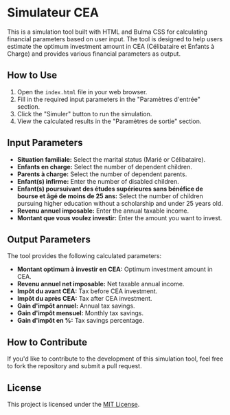 # Simulateur CEA

This is a simulation tool built with HTML and Bulma CSS for calculating financial parameters based on user input. The tool is designed to help users estimate the optimum investment amount in CEA (Célibataire et Enfants à Charge) and provides various financial parameters as output.

## How to Use

1. Open the `index.html` file in your web browser.
2. Fill in the required input parameters in the "Paramètres d'entrée" section.
3. Click the "Simuler" button to run the simulation.
4. View the calculated results in the "Paramètres de sortie" section.

## Input Parameters

- **Situation familiale:** Select the marital status (Marié or Célibataire).
- **Enfants en charge:** Select the number of dependent children.
- **Parents à charge:** Select the number of dependent parents.
- **Enfant(s) infirme:** Enter the number of disabled children.
- **Enfant(s) poursuivant des études supérieures sans bénéfice de bourse et âgé de moins de 25 ans:** Select the number of children pursuing higher education without a scholarship and under 25 years old.
- **Revenu annuel imposable:** Enter the annual taxable income.
- **Montant que vous voulez investir:** Enter the amount you want to invest.

## Output Parameters

The tool provides the following calculated parameters:

- **Montant optimum à investir en CEA:** Optimum investment amount in CEA.
- **Revenu annuel net imposable:** Net taxable annual income.
- **Impôt du avant CEA:** Tax before CEA investment.
- **Impôt du après CEA:** Tax after CEA investment.
- **Gain d'impôt annuel:** Annual tax savings.
- **Gain d'impôt mensuel:** Monthly tax savings.
- **Gain d'impôt en %:** Tax savings percentage.

## How to Contribute

If you'd like to contribute to the development of this simulation tool, feel free to fork the repository and submit a pull request.

## License

This project is licensed under the [MIT License](LICENSE).

